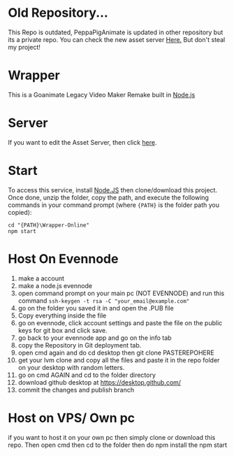# Old Repository...
This Repo is outdated, PeppaPigAnimate is updated in other repository but its a private repo. You can check the new asset server [Here.](https://zyrusplaysanimations.github.io/Wrapper-Online-Plus-Assets-Beta/) But don't steal my project!

# Wrapper
This is a Goanimate Legacy Video Maker Remake built in [Node.js](https://nodejs.org/)

# Server
If you want to edit the Asset Server, then click [here](https://github.com/2Epik4u/Wrapper-Online-Assets).

# Start
To access this service, install [Node.JS](https://nodejs.org/en/) then clone/download this project.	Once done, unzip the folder, copy the path, and execute the following commands in your command prompt (where `{PATH}` is the folder path you copied):
```console
cd "{PATH}\Wrapper-Online"
npm start
```

# Host On Evennode
1. make a account
2. make a node.js evennode
3. open command prompt on your main pc (NOT EVENNODE) and run this command ``ssh-keygen -t rsa -C "your_email@example.com"``
4. go on the folder you saved it in and open the .PUB file
5. Copy everything inside the file
6. go on evennode, click account settings and paste the file on the public keys for git box and click save.
7. go back to your evennode app and go on the info tab
8. copy the Repository in Git deployment tab.
9. open cmd again and do cd desktop then git clone PASTEREPOHERE
10. get your lvm clone and copy all the files and paste it in the repo folder on your desktop with random letters.
11. go on cmd AGAIN and cd to the folder directory
12. download github desktop at https://desktop.github.com/
13. commit the changes and publish branch

# Host on VPS/ Own pc
if you want to host it on your own pc then simply clone or download this repo.
Then open cmd then cd to the folder 
then do npm install the npm start
